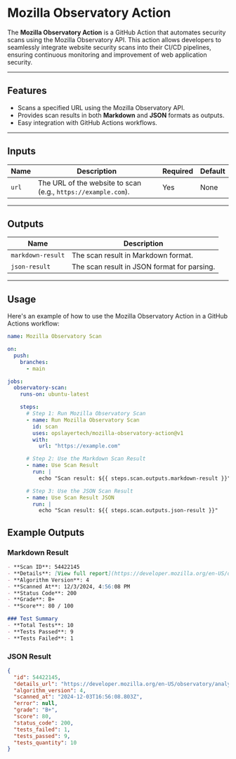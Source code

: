# Mozilla Observatory Action

The **Mozilla Observatory Action** is a GitHub Action that automates security scans using the Mozilla Observatory API. This action allows developers to seamlessly integrate website security scans into their CI/CD pipelines, ensuring continuous monitoring and improvement of web application security.

---

## Features
- Scans a specified URL using the Mozilla Observatory API.
- Provides scan results in both **Markdown** and **JSON** formats as outputs.
- Easy integration with GitHub Actions workflows.

---

## Inputs

| Name  | Description                                   | Required | Default |
|-------|-----------------------------------------------|----------|---------|
| `url` | The URL of the website to scan (e.g., `https://example.com`). | Yes      | None    |

---

## Outputs

| Name              | Description                            |
|-------------------|----------------------------------------|
| `markdown-result` | The scan result in Markdown format.    |
| `json-result`     | The scan result in JSON format for parsing. |

---

## Usage

Here's an example of how to use the Mozilla Observatory Action in a GitHub Actions workflow:

```yaml
name: Mozilla Observatory Scan

on:
  push:
    branches:
      - main

jobs:
  observatory-scan:
    runs-on: ubuntu-latest

    steps:
      # Step 1: Run Mozilla Observatory Scan
      - name: Run Mozilla Observatory Scan
        id: scan
        uses: opslayertech/mozilla-observatory-action@v1
        with:
          url: "https://example.com"

      # Step 2: Use the Markdown Scan Result
      - name: Use Scan Result
        run: |
          echo "Scan result: ${{ steps.scan.outputs.markdown-result }}"

      # Step 3: Use the JSON Scan Result
      - name: Use Scan Result JSON
        run: |
          echo "Scan result: ${{ steps.scan.outputs.json-result }}"
```

## Example Outputs

### Markdown Result

```markdown
- **Scan ID**: 54422145
- **Details**: [View full report](https://developer.mozilla.org/en-US/observatory/analyze?host=example.com)
- **Algorithm Version**: 4
- **Scanned At**: 12/3/2024, 4:56:08 PM
- **Status Code**: 200
- **Grade**: B+
- **Score**: 80 / 100

### Test Summary
- **Total Tests**: 10
- **Tests Passed**: 9
- **Tests Failed**: 1
```

### JSON Result

```json
{
  "id": 54422145,
  "details_url": "https://developer.mozilla.org/en-US/observatory/analyze?host=example.com",
  "algorithm_version": 4,
  "scanned_at": "2024-12-03T16:56:08.803Z",
  "error": null,
  "grade": "B+",
  "score": 80,
  "status_code": 200,
  "tests_failed": 1,
  "tests_passed": 9,
  "tests_quantity": 10
}
``` 
